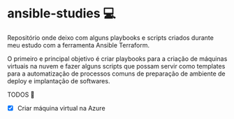 # ansible-studies :computer:

Repositório onde deixo com alguns playbooks e scripts criados durante meu estudo com a ferramenta Ansible Terraform.

O primeiro e principal objetivo é criar playbooks para a criação de máquinas virtuais na nuvem e fazer alguns scripts que possam servir como templates para a automatização de processos comuns de preparação de ambiente de deploy e implantação de softwares.


TODOS :construction_worker:

- [x] Criar máquina virtual na Azure